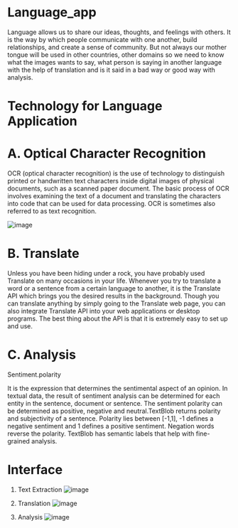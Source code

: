 # Language_app

Language allows us to share our ideas, thoughts, and feelings with others. It is the way by which people communicate with one another, build relationships, and create a sense of community. But not always our mother tongue will be used in other countries, other domains so we need to know what the images wants to say, what person is saying in another language with the help of translation  and is it said in a bad way or good way with analysis.


# Technology for Language Application

# A.	Optical Character Recognition

OCR (optical character recognition) is the use of technology to distinguish printed or handwritten text characters inside digital images of physical documents, such as a scanned paper document. The basic process of OCR involves examining the text of a document and translating the characters into code that can be used for data processing. OCR is sometimes also referred to as text recognition.
   
![image](https://user-images.githubusercontent.com/86849097/198296859-9783ce44-dc72-4c33-9a6d-7e35aa5d4322.png)

# B.	Translate

Unless you have been hiding under a rock, you have probably used  Translate on many occasions in your life. Whenever you try to translate a word or a sentence from a certain language to another, it is the Translate API which brings you the desired results in the background. Though you can translate anything by simply going to the Translate web page, you can also integrate Translate API into your web applications or desktop programs. The best thing about the API is that it is extremely easy to set up and use.

# C.	Analysis

Sentiment.polarity

It is the expression that determines the sentimental aspect of an opinion. In textual data, the result of sentiment analysis can be determined for each entity in the sentence, document or sentence. The sentiment polarity can be determined as positive, negative and neutral.TextBlob returns polarity and subjectivity of a sentence. Polarity lies between [-1,1], -1 defines a negative sentiment and 1 defines a positive sentiment. Negation words reverse the polarity. TextBlob has semantic labels that help with fine-grained analysis.


# Interface

1)	Text Extraction
![image](https://user-images.githubusercontent.com/86849097/198298885-5cc34e36-c1fd-47d6-b918-6279fbf8e21d.png)

2)	Translation
![image](https://user-images.githubusercontent.com/86849097/198299129-27bf980c-2354-404d-a612-fb631e315cf1.png)

3)	Analysis
![image](https://user-images.githubusercontent.com/86849097/198299215-00e5eb90-6f3c-405a-8f95-4819ad3ebd32.png)


